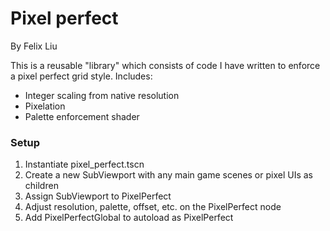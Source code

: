 # Pixel perfect

By Felix Liu

This is a reusable "library" which consists of code I have written to enforce a pixel perfect grid style. Includes:

- Integer scaling from native resolution
- Pixelation
- Palette enforcement shader

### Setup

1. Instantiate pixel_perfect.tscn
2. Create a new SubViewport with any main game scenes or pixel UIs as children
3. Assign SubViewport to PixelPerfect
4. Adjust resolution, palette, offset, etc. on the PixelPerfect node
5. Add PixelPerfectGlobal to autoload as PixelPerfect
